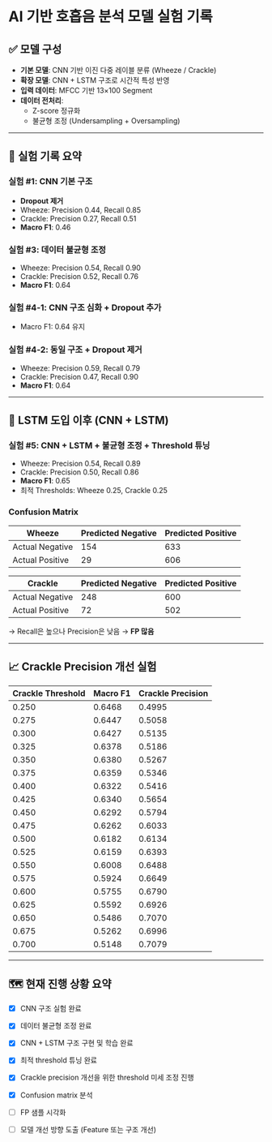 # AI 기반 호흡음 분석 모델 실험 기록

## ✅ 모델 구성

- **기본 모델**: CNN 기반 이진 다중 레이블 분류 (Wheeze / Crackle)
- **확장 모델**: CNN + LSTM 구조로 시간적 특성 반영
- **입력 데이터**: MFCC 기반 13×100 Segment
- **데이터 전처리**:
  - Z-score 정규화
  - 불균형 조정 (Undersampling + Oversampling)

---

## 🔁 실험 기록 요약

### 실험 #1: CNN 기본 구조
- **Dropout 제거**
- Wheeze: Precision 0.44, Recall 0.85  
- Crackle: Precision 0.27, Recall 0.51  
- **Macro F1**: 0.46

### 실험 #3: 데이터 불균형 조정
- Wheeze: Precision 0.54, Recall 0.90  
- Crackle: Precision 0.52, Recall 0.76  
- **Macro F1**: 0.64

### 실험 #4-1: CNN 구조 심화 + Dropout 추가
- Macro F1: 0.64 유지

### 실험 #4-2: 동일 구조 + Dropout 제거
- Wheeze: Precision 0.59, Recall 0.79  
- Crackle: Precision 0.47, Recall 0.90  
- **Macro F1**: 0.64

---

## 🧠 LSTM 도입 이후 (CNN + LSTM)

### 실험 #5: CNN + LSTM + 불균형 조정 + Threshold 튜닝
- Wheeze: Precision 0.54, Recall 0.89  
- Crackle: Precision 0.50, Recall 0.86  
- **Macro F1**: 0.65  
- 최적 Thresholds: Wheeze 0.25, Crackle 0.25

### Confusion Matrix
|**Wheeze**     | Predicted Negative | Predicted Positive |
|---------------|--------------------|---------------------|
| Actual Negative | 154              | 633                 |
| Actual Positive | 29               | 606                 |

|**Crackle**    | Predicted Negative | Predicted Positive |
|---------------|--------------------|---------------------|
| Actual Negative | 248              | 600                 |
| Actual Positive | 72               | 502                 |

→ Recall은 높으나 Precision은 낮음 → **FP 많음**

---

## 📈 Crackle Precision 개선 실험

| Crackle Threshold | Macro F1 | Crackle Precision |
|-------------------|----------|--------------------|
| 0.250             | 0.6468   | 0.4995             |
| 0.275             | 0.6447   | 0.5058             |
| 0.300             | 0.6427   | 0.5135             |
| 0.325             | 0.6378   | 0.5186             |
| 0.350             | 0.6380   | 0.5267             |
| 0.375             | 0.6359   | 0.5346             |
| 0.400             | 0.6322   | 0.5416             |
| 0.425             | 0.6340   | 0.5654             |
| 0.450             | 0.6292   | 0.5794             |
| 0.475             | 0.6262   | 0.6033             |
| 0.500             | 0.6182   | 0.6134             |
| 0.525             | 0.6159   | 0.6393             |
| 0.550             | 0.6008   | 0.6488             |
| 0.575             | 0.5924   | 0.6649             |
| 0.600             | 0.5755   | 0.6790             |
| 0.625             | 0.5592   | 0.6926             |
| 0.650             | 0.5486   | 0.7070             |
| 0.675             | 0.5262   | 0.6996             |
| 0.700             | 0.5148   | 0.7079             |

---

## 🗺️ 현재 진행 상황 요약

- [x] CNN 구조 실험 완료
- [x] 데이터 불균형 조정 완료
- [x] CNN + LSTM 구조 구현 및 학습 완료
- [x] 최적 threshold 튜닝 완료
- [x] Crackle precision 개선을 위한 threshold 미세 조정 진행
- [x] Confusion matrix 분석
- [ ] FP 샘플 시각화
- [ ] 모델 개선 방향 도출 (Feature 또는 구조 개선)

